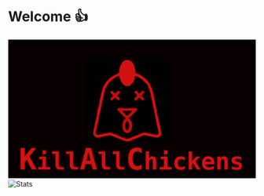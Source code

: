 # Welcome 👍
![KillAllChickens logo](KAClogoREFINED.png)
![Stats](https://github-readme-stats.vercel.app/api?username=KACofficial)
